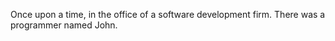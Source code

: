 Once upon a time, in the office of a software development firm.
There was a programmer named John.

